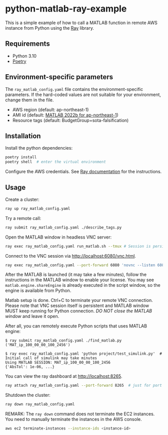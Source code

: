 # python-matlab-ray-example

This is a simple example of how to call a MATLAB function in remote AWS instance from Python using the [Ray](https://ray.io/) library.

## Requirements

- Python 3.10
- [Poetry](https://python-poetry.org/)

## Environment-specific parameters

The `ray_matlab_config.yaml` file contains the environment-specific parameters.
If the hard-coded values are not suitable for your environment, change them in the file.

- AWS region (default: ap-northeast-1)
- AMI id (default: [MATLAB 2022b for ap-northeast-1](https://github.com/mathworks-ref-arch/matlab-on-aws/blob/master/releases/R2022b/README.md))
- Resource tags (default: BudgetGroup=sota-falsification)

## Installation

Install the python dependencies:

```bash
poetry install
poetry shell  # enter the virtual environment
```

Configure the AWS credentials.
See [Ray documentation](https://docs.ray.io/en/latest/cluster/vms/user-guides/launching-clusters/aws.html) for the instructions.

## Usage

Create a cluster:

```bash
ray up ray_matlab_config.yaml
```

Try a remote call:

```bash
ray submit ray_matlab_config.yaml ./describe_tags.py
```

Open the MATLAB window in headless VNC server:

```bash
ray exec ray_matlab_config.yaml run_matlab.sh --tmux # Session is persistent in tmux
```

Connect to the VNC session via <http://localhost:6080/vnc.html>.

```bash
ray exec ray_matlab_config.yaml --port-forward 6080 'novnc --listen 6080 --vnc localhost:5901'  # 5901 is the default VNC port
```

After the MATLAB is launched (it may take a few minutes), follow the instructions in the MATLAB window to enable your license. You may see `matlab.engine.shareEngine` is already executed in the script window, so the engine is available from Python.

Matlab setup is done. Ctrl+C to terminate your remote VNC connection.
Please note that VNC session itself is persistent and MATLAB window MUST keep running for Python connection.
*DO NOT close the MATLAB window* and leave it open.

After all, you can remotely execute Python scripts that uses MATLAB engine:

```shell-session
$ ray submit ray_matlab_config.yaml ./find_matlab.py
('MAT_ip_100_00_00_100_2456')

$ ray exec ray_matlab_config.yaml 'python project/test_simulink.py'  # Initial call of simulink may take minutes
Using MATLAB SESSION: MAT_ip_100_00_00_100_2456
{'AbsTol': 1e-06, ...}
```

You can view the ray dashboard at <http://localhost:8265>.

```bash
ray attach ray_matlab_config.yaml --port-forward 8265  # just for port forwarding
```

Shutdown the cluster:

```bash
ray down ray_matlab_config.yaml
```

REMARK: The `ray down` command does not terminate the EC2 instances.
You need to manually terminate the instances in the AWS console.

```bash
aws ec2 terminate-instances --instance-ids <instance-id>
```

